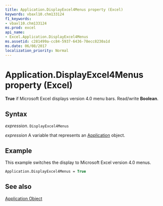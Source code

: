 ```yaml
---
title: Application.DisplayExcel4Menus property (Excel)
keywords: vbaxl10.chm133124
f1_keywords:
- vbaxl10.chm133124
ms.prod: excel
api_name:
- Excel.Application.DisplayExcel4Menus
ms.assetid: c281499a-cc84-5937-6436-78ecc8230a1d
ms.date: 06/08/2017
localization_priority: Normal
---
```



# Application.DisplayExcel4Menus property (Excel)

 **True** if Microsoft Excel displays version 4.0 menu bars. Read/write **Boolean**.


## Syntax

_expression_. `DisplayExcel4Menus`

_expression_ A variable that represents an [Application](Excel.Application-graph-property.md) object.


## Example

This example switches the display to Microsoft Excel version 4.0 menus.


```vb
Application.DisplayExcel4Menus = True
```


## See also


[Application Object](Excel.Application(object).md)

